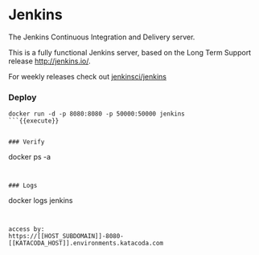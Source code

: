 # Jenkins
The Jenkins Continuous Integration and Delivery server.

This is a fully functional Jenkins server, based on the Long Term Support release http://jenkins.io/.

For weekly releases check out [jenkinsci/jenkins](https://hub.docker.com/_/jenkins)


### Deploy
```
docker run -d -p 8080:8080 -p 50000:50000 jenkins
```{{execute}}


### Verify
```
docker ps -a
```{{execute}}


### Logs
```
docker logs jenkins
```{{execute}}


access by:
https://[[HOST_SUBDOMAIN]]-8080-[[KATACODA_HOST]].environments.katacoda.com